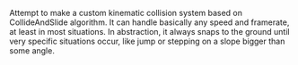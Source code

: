 Attempt to make a custom kinematic collision system based on CollideAndSlide algorithm.  It can handle basically any speed and framerate, at least in most situations. In abstraction, it always snaps to the ground until very specific situations occur, like jump or stepping on a slope bigger than some angle.
